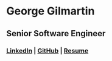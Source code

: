 # George Gilmartin
## Senior Software Engineer
### [LinkedIn](https://www.linkedin.com/in/ggilmartin/) | [GitHub](https://github.com/theenigmathatisme) | [Resume](src/assets/Gilmartin_Resume.pdf)